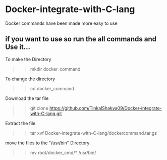 # Docker-integrate-with-C-lang
Docker commands have been made more easy to use
## if you want to use so run the all commands and Use it...

To make the Directory
>>mkdir docker_command

To change the directory
>>cd docker_command

Download the tar file
>>git clone https://github.com/TinkalShakya09/Docker-integrate-with-C-lang.git

Extract the file
>>tar xvf Docker-integrate-with-C-lang/dockercommand.tar.gz

move the files to the "/usr/bin" Directory
>>mv root/docker_cmd/* /usr/bin/

